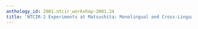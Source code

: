 ```yaml
---
anthology_id: 2001.ntcir_workshop-2001.24
title: 'NTCIR-2 Experiments at Matsushita: Monolingual and Cross-Lingual IR Tasks'
---
```

